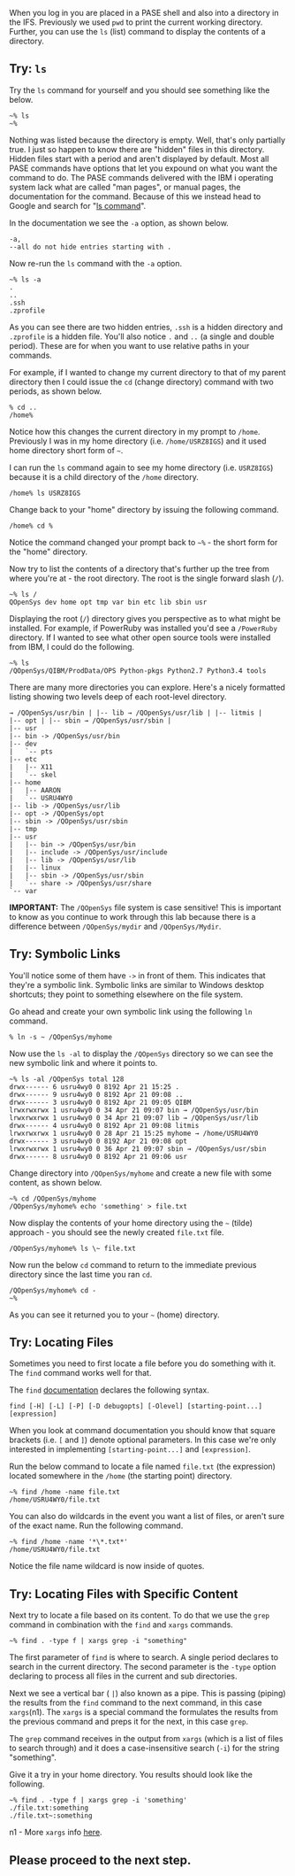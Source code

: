 When you log in you are placed in a PASE shell and also into a directory
in the IFS. Previously we used `pwd` to print the current working
directory. Further, you can use the `ls` (list) command to display the
contents of a directory.

## Try: `ls` 

Try the `ls` command for yourself and you should see
something like the below.

``` 
~% ls
~% 
``` 
Nothing was listed because the directory is empty. Well, that's only partially true. I just so happen to know there are "hidden" files in this directory. Hidden files start with a period and aren't displayed by default. Most all PASE commands have options that let you expound on what you want the command to do. The PASE commands delivered with the IBM i operating system lack what are called "man pages", or manual pages, the documentation for the command. Because of this we instead head to Google and search for "[ls command](http://linuxcommand.org/man_pages/ls1.html)".

In the documentation we see the `-a` option, as shown below. 
``` 
-a,
--all do not hide entries starting with . 
``` 
Now re-run the `ls` command with the `-a` option. 
``` 
~% ls -a 
. 
.. 
.ssh 
.zprofile
``` 
As you can see there are two hidden entries, `.ssh` is a hidden
directory and `.zprofile` is a hidden file. You'll also notice `.` and
`..` (a single and double period). These are for when you want to use
relative paths in your commands.

For example, if I wanted to change my current directory to that of my
parent directory then I could issue the `cd` (change directory) command
with two periods, as shown below.

``` 
% cd .. 
/home% 
```

Notice how this changes the current directory in my prompt to `/home`.
Previously I was in my home directory (i.e. `/home/USRZ8IGS`) and it
used home directory short form of `~`.

I can run the `ls` command again to see my home directory (i.e.
`USRZ8IGS`) because it is a child directory of the `/home` directory.

``` 
/home% ls USRZ8IGS 
```

Change back to your "home" directory by issuing the following command.

``` 
/home% cd % 
``` 
Notice the command changed your prompt back to `~%` - the short form for the "home" directory.

Now try to list the contents of a directory that's further up the tree from where you're at - the root directory. The root is the single forward slash (`/`). 
``` 
~% ls / 
QOpenSys dev home opt tmp var bin etc lib sbin usr 
``` 
Displaying the root (`/`) directory gives you perspective as to what might be installed. For example, if PowerRuby was installed you'd see a `/PowerRuby` directory. If I wanted to see what other open source tools were installed from IBM, I could do the following.

``` 
~% ls 
/QOpenSys/QIBM/ProdData/OPS Python-pkgs Python2.7 Python3.4 tools 
``` 
There are many more directories you can explore. Here's a nicely formatted listing showing two levels deep of each root-level directory. 
``` / |-- QOpenSys | |-- QIBM | |-- bin
→ /QOpenSys/usr/bin | |-- lib → /QOpenSys/usr/lib | |-- litmis |
|-- opt | |-- sbin → /QOpenSys/usr/sbin | 
|-- usr
|-- bin -> /QOpenSys/usr/bin
|-- dev
|   `-- pts
|-- etc
|   |-- X11
|   `-- skel
|-- home
|   |-- AARON
|   `-- USRU4WY0
|-- lib -> /QOpenSys/usr/lib
|-- opt -> /QOpenSys/opt
|-- sbin -> /QOpenSys/usr/sbin
|-- tmp
|-- usr
|   |-- bin -> /QOpenSys/usr/bin
|   |-- include -> /QOpenSys/usr/include
|   |-- lib -> /QOpenSys/usr/lib
|   |-- linux
|   |-- sbin -> /QOpenSys/usr/sbin
|   `-- share -> /QOpenSys/usr/share
`-- var
```

**IMPORTANT:** The `/QOpenSys` file system is case sensitive! This is important to know as you continue to work through this lab because there is a difference between `/QOpenSys/mydir` and `/QOpenSys/Mydir`.

## Try: Symbolic Links

You'll notice some of them have `->` in front of them. This indicates that they're a symbolic link. Symbolic links are similar to Windows desktop shortcuts; they point to something elsewhere on the file system.

Go ahead and create your own symbolic link using the following `ln` command. 
``` 
% ln -s ~ /QOpenSys/myhome 
``` 
Now use the `ls -al` to display the `/QOpenSys` directory so we can see the new symbolic link and where it points to.

```
~% ls -al /QOpenSys total 128 
drwx------ 6 usru4wy0 0 8192 Apr 21 15:25 . 
drwx------ 9 usru4wy0 0 8192 Apr 21 09:08 .. 
drwx------ 3 usru4wy0 0 8192 Apr 21 09:05 QIBM 
lrwxrwxrwx 1 usru4wy0 0 34 Apr 21 09:07 bin → /QOpenSys/usr/bin 
lrwxrwxrwx 1 usru4wy0 0 34 Apr 21 09:07 lib → /QOpenSys/usr/lib 
drwx------ 4 usru4wy0 0 8192 Apr 21 09:08 litmis 
lrwxrwxrwx 1 usru4wy0 0 28 Apr 21 15:25 myhome → /home/USRU4WY0 
drwx------ 3 usru4wy0 0 8192 Apr 21 09:08 opt 
lrwxrwxrwx 1 usru4wy0 0 36 Apr 21 09:07 sbin → /QOpenSys/usr/sbin 
drwx------ 8 usru4wy0 0 8192 Apr 21 09:06 usr 
```
Change directory into `/QOpenSys/myhome` and create a new file with some content, as shown below. 
```
~% cd /QOpenSys/myhome 
/QOpenSys/myhome% echo 'something' > file.txt
``` 
Now display the contents of your home directory using the `~` (tilde) approach - you should see the newly created `file.txt` file.
``` 
/QOpenSys/myhome% ls \~ file.txt 
``` 
Now run the below `cd` command to return to the immediate previous directory since the last time you ran `cd`.

``` 
/QOpenSys/myhome% cd - 
~% 
```

As you can see it returned you to your `~` (home) directory.

## Try: Locating Files

Sometimes you need to first locate a file before you do something with it. The `find` command works well for that.

The `find` [documentation](http://man7.org/linux/man-pages/man1/find.1.html) declares the following syntax.

``` 
find [-H] [-L] [-P] [-D debugopts] [-Olevel] [starting-point...] [expression] 
```

When you look at command documentation you should know that square brackets (i.e. `[` and `]`) denote optional parameters. In this case we're only interested in implementing `[starting-point...]` and
`[expression]`.

Run the below command to locate a file named `file.txt` (the expression) located somewhere in the `/home` (the starting point) directory. 
```
~% find /home -name file.txt 
/home/USRU4WY0/file.txt 
``` 
You can also do wildcards in the event you want a list of files, or aren't sure of the exact name. Run the following command. 
``` 
~% find /home -name '*\*.txt*' 
/home/USRU4WY0/file.txt 
``` 
Notice the file name wildcard is now inside of quotes.

## Try: Locating Files with Specific Content

Next try to locate a file based on its content. To do that we use the `grep` command in combination with the `find` and `xargs` commands.

``` 
~% find . -type f | xargs grep -i "something" 
```

The first parameter of `find` is where to search. A single period declares to search in the current directory. The second parameter is the `-type` option declaring to process all files in the current and sub
directories.

Next we see a vertical bar ( `|`) also known as a pipe. This is passing (piping) the results from the `find` command to the next command, in this case `xargs`(n1). The `xargs` is a special command the formulates the results from the previous command and preps it for the next, in this case `grep`.

The `grep` command receives in the output from `xargs` (which is a list of files to search through) and it does a case-insensitive search (`-i`) for the string "something".

Give it a try in your home directory. You results should look like the following.

```
~% find . -type f | xargs grep -i 'something' 
./file.txt:something 
./file.txt~:something
```

n1 - More `xargs` info [here](https://shapeshed.com/unix-xargs/).

## Please proceed to the next step.
